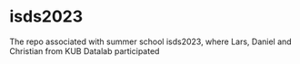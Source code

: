 # isds2023

The repo associated with summer school isds2023, where Lars, Daniel and Christian from KUB Datalab participated
